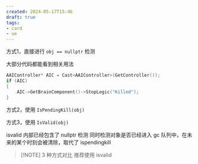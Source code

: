 ```yaml
---
created: 2024-05-17T15:46
draft: true
tags: 
- card
- ue
---
```


方式1，直接进行 `obj == nullptr` 检测

大部分代码都能看到相关用法

```cpp
AAIController* AIC = Cast<AAIController>(GetController());
if (AIC)
{
	AIC->GetBrainComponent()->StopLogic("Killed");
}
```

方式2，使用 `IsPendingKill(obj)`

方式3，使用 `IsValid(obj)`

isvalid 内部已经包含了 nullptr 检测
同时检测对象是否已经进入 gc 队列中，在未来的某个时刻会被清除，取代了 ispendingkill

> [!NOTE] 3 种方式对比
> 推荐使用 isvalid

